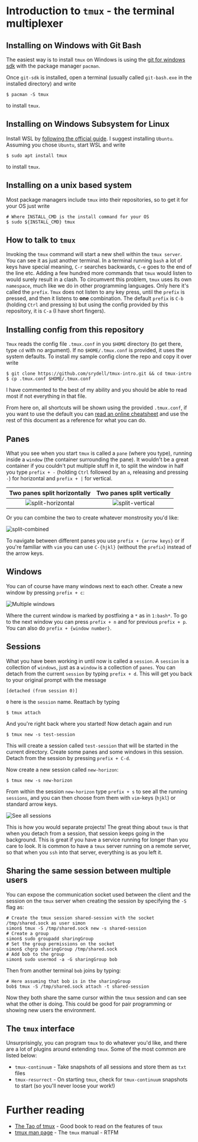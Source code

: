 # Introduction to `tmux` - the terminal multiplexer #

## Installing on Windows with Git Bash ##

The easiest way is to install `tmux` on Windows is using the [git for windows sdk](https://github.com/git-for-windows/build-extra/releases) with the package manager `pacman`.

Once `git-sdk` is installed, open a terminal (usually called `git-bash.exe` in the installed directory) and write

```shell
$ pacman -S tmux
```

to install `tmux`.

## Installing on Windows Subsystem for Linux ##

Install WSL by [following the official guide](https://docs.microsoft.com/en-us/windows/wsl/install-win10). I suggest installing `Ubuntu`. Assuming you chose `Ubuntu`, start WSL and write

```shell
$ sudo apt install tmux
```

to install `tmux`.

## Installing on a unix based system ##

Most package managers include `tmux` into their repositories, so to get it for your OS just write

```shell
# Where INSTALL_CMD is the install command for your OS
$ sudo ${INSTALL_CMD} tmux
```

## How to talk to `tmux` ##

Invoking the `tmux` command will start a new shell within the `tmux server`. You can see it as just another terminal. In a terminal running `bash` a lot of keys have special meaning, `C-r` searches backwards, `C-e` goes to the end of the line etc. Adding a few hundred more commands that `tmux` would listen to would surely result in a clash. To circumvent this problem, `tmux` uses its own `namespace`, much like we do in other programming languages. Only here it's called the `prefix`. `Tmux` does not listen to any key press, until the `prefix` is pressed, and then it listens to **one** combination. The default `prefix` is `C-b` (holding `Ctrl` and pressing `b`) but using the config provided by this repository, it is `C-a` (I have short fingers).

## Installing config from this repository ##

`Tmux` reads the config file `.tmux.conf` in you `$HOME` directory (to get there, type `cd` with no argument). If no `$HOME/.tmux.conf` is provided, it uses the system defaults. To install my sample config clone the repo and copy it over write

```shell
$ git clone https://github.com/srydell/tmux-intro.git && cd tmux-intro
$ cp .tmux.conf $HOME/.tmux.conf
```

I have commented to the best of my ability and you should be able to read most if not everything in that file.

From here on, all shortcuts will be shown using the provided `.tmux.conf`, if you want to use the default you can [read an online cheatsheet](https://tmuxcheatsheet.com) and use the rest of this document as a reference for what you can do.

## Panes ##

What you see when you start `tmux` is called a `pane` (where you type), running inside a `window` (the container surrounding the pane). It wouldn't be a great container if you couldn't put multiple stuff in it, to split the window in half you type `prefix + -` (holding `Ctrl` followed by an `a`, releasing and pressing `-`) for horizontal and `prefix + |` for vertical.

Two panes split horizontally                                                     | Two panes split vertically
:-------------------------------------------------------------------------------:|:--------------------------------------------------------------------------:
![split-horizontal](./figures/split-horizontal.png "Two panes split horizontal") | ![split-vertical](./figures/split-vertical.png "Two panes split vertical")

Or you can combine the two to create whatever monstrosity you'd like:

![split-combined](./figures/split-combined.png "Multiple panes split")

To navigate between different panes you use `prefix + {arrow keys}` or if you're familiar with `vim` you can use `C-{hjkl}` (without the `prefix`) instead of the arrow keys.

## Windows ##

You can of course have many windows next to each other. Create a new window by pressing `prefix + c`:

![Multiple windows](./figures/multiple-windows.png "Multiple windows")

Where the current window is marked by postfixing a `*` as in `1:bash*`. To go to the next window you can press `prefix + n` and for previous `prefix + p`. You can also do `prefix + {window number}`.

## Sessions ##

What you have been working in until now is called a `session`. A `session` is a collection of `windows`, just as a `window` is a collection of `panes`. You can detach from the current `session` by typing `prefix + d`. This will get you back to your original prompt with the message

```shell
[detached (from session 0)]
```

`0` here is the `session` name. Reattach by typing

```shell
$ tmux attach
```

And you're right back where you started! Now detach again and run

```shell
$ tmux new -s test-session
```

This will create a session called `test-session` that will be started in the current directory. Create some panes and some windows in this session. Detach from the session by pressing `prefix + C-d`.

Now create a new session called `new-horizon`:

```shell
$ tmux new -s new-horizon
```

From within the session `new-horizon` type `prefix + s` to see all the running `sessions`, and you can then choose from them with `vim`-keys (`hjkl`) or standard arrow keys.

![See all sessions](./figures/see-all-sessions.png "See all sessions")

This is how you would separate projects! The great thing about `tmux` is that when you detach from a session, that session keeps going in the background. This is great if you have a service running for longer than you care to look. It is common to have a `tmux` server running on a remote server, so that when you `ssh` into that server, everything is as you left it.

## Sharing the same session between multiple users ##

You can expose the communication socket used between the client and the session on the `tmux` server when creating the session by specifying the `-S` flag as:

```shell
# Create the tmux session shared-session with the socket /tmp/shared.sock as user simon
simon$ tmux -S /tmp/shared.sock new -s shared-session
# Create a group
simon$ sudo groupadd sharingGroup
# Set the group permissions on the socket
simon$ chgrp sharingGroup /tmp/shared.sock
# Add bob to the group
simon$ sudo usermod -a -G sharingGroup bob
```

Then from another terminal `bob` joins by typing:

```shell
# Here assuming that bob is in the sharingGroup
bob$ tmux -S /tmp/shared.sock attach -t shared-session
```

Now they both share the same cursor within the `tmux` session and can see what the other is doing. This could be good for pair programming or showing new users the environment.

## The `tmux` interface ##

Unsurprisingly, you can program `tmux` to do whatever you'd like, and there are a lot of plugins around extending `tmux`. Some of the most common are listed below:

* `tmux-continuum` - Take snapshots of all sessions and store them as `txt` files
* `tmux-resurrect` - On starting `tmux`, check for `tmux-continuum` snapshots to start (so you'll never loose your work!)

# Further reading #

* [The Tao of tmux](https://leanpub.com/the-tao-of-tmux/read) - Good book to read on the features of `tmux`
* [tmux man page](man7.org/linux/man-pages/man1/tmux.1.html) - The `tmux` manual - RTFM
